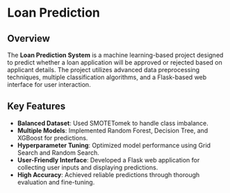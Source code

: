 # Loan Prediction

## Overview  
The **Loan Prediction System** is a machine learning-based project designed to predict whether a loan application will be approved or rejected based on applicant details. The project utilizes advanced data preprocessing techniques, multiple classification algorithms, and a Flask-based web interface for user interaction.  

## Key Features  
- **Balanced Dataset**: Used SMOTETomek to handle class imbalance.
- **Multiple Models**: Implemented Random Forest, Decision Tree, and XGBoost for predictions.
- **Hyperparameter Tuning**: Optimized model performance using Grid Search and Random Search.
- **User-Friendly Interface**: Developed a Flask web application for collecting user inputs and displaying predictions.
- **High Accuracy**: Achieved reliable predictions through thorough evaluation and fine-tuning.

